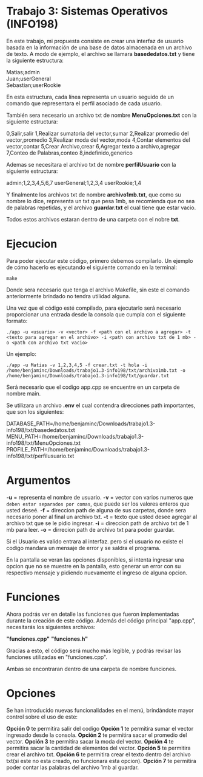 # Trabajo 3: Sistemas Operativos (INFO198)

En este trabajo, mi propuesta consiste en crear una interfaz de usuario basada en la información de una base de datos almacenada en un archivo de texto. A modo de ejemplo, el archivo se llamara **basededatos.txt** y tiene la siguiente estructura:

Matias;admin  
Juan;userGeneral  
Sebastian;userRookie

En esta estructura, cada línea representa un usuario seguido de un comando que representara el perfil asociado de cada usuario.

También sera necesario un archivo txt de nombre **MenuOpciones.txt** con la siguiente estructura:

0,Salir,salir
1,Realizar sumatoria del vector,sumar
2,Realizar promedio del vector,promedio
3,Realizar moda del vector,moda
4,Contar elementos del vector,contar
5,Crear Archivo,crear
6,Agregar texto a archivo,agregar
7,Conteo de Palabras,conteo
8,indefinido,generico

Ademas se necesitara  el archivo txt de nombre **perfilUsuario** con la siguiente estructura:

admin;1,2,3,4,5,6,7
userGeneral;1,2,3,4
userRookie;1,4

Y finalmente los archivos txt de nombre **archivo1mb.txt**, que como su nombre lo dice, representa un txt que pesa 1mb, se recomienda que no sea de palabras repetidas, y el archivo **guardar.txt** el cual tiene que estar vacio.

Todos estos archivos estaran dentro de una carpeta con el nobre **txt**.

# Ejecucion

Para poder ejecutar este código, primero debemos compilarlo. Un ejemplo de cómo hacerlo es ejecutando el siguiente comando en la terminal:

```make```  

Donde sera necesario que tenga el archivo Makefile, sin este el comando anteriormente brindado no tendra utilidad alguna.

Una vez que el código esté compilado, para ejecutarlo será necesario proporcionar una entrada desde la consola que cumpla con el siguiente formato:

```./app -u <usuario> -v <vector> -f <path con el archivo a agregar> -t <texto para agregar en el archivo> -i <path con archivo txt de 1 mb> -o <path con archivo txt vacio>```

Un ejemplo: 

```./app -u Matias -v 1,2,3,4,5 -f crear.txt -t hola -i /home/benjaminc/Downloads/trabajo1.3-info198/txt/archivo1mb.txt -o /home/benjaminc/Downloads/trabajo1.3-info198/txt/guardar.txt```

Será necesario que el codigo app.cpp se encuentre en un carpeta de nombre main.

Se utilizara un archivo **.env** el cual contendra direcciones path importantes, que son los siguientes:

DATABASE_PATH=/home/benjaminc/Downloads/trabajo1.3-info198/txt/basededatos.txt
MENU_PATH=/home/benjaminc/Downloads/trabajo1.3-info198/txt/MenuOpciones.txt
PROFILE_PATH=/home/benjaminc/Downloads/trabajo1.3-info198/txt/perfilusuario.txt

# Argumentos

**-u** = representa el nombre de usuario.
**-v** = vector con varios numeros que `deben estar separados por comas`, que puede ser los valores enteros que usted deseé.
**-f** = direccion path de alguna de sus carpetas, donde sera necesario poner al final un archivo txt.
**-t** = texto que usted desee agregar al archivo txt que se le pidio ingresar.
**-i** = direccion path de archivo txt de 1 mb para leer.
**-o** = dirrecion path de archivo txt para poder guardar.

Si el Usuario es valido entrara al interfaz. pero si el usuario no existe el codigo mandara un mensaje de error y se saldra el programa.

En la pantalla se veran las opciones disponibles, si intenta ingresar una opcion que no se muestre en la pantalla, esto generar un error con su respectivo mensaje y pidiendo nuevamente el ingreso de alguna opcion.

# Funciones

Ahora podrás ver en detalle las funciones que fueron implementadas durante la creación de este código. Además del código principal "app.cpp", necesitarás los siguientes archivos:

**"funciones.cpp"**
**"funciones.h"**

Gracias a esto, el código será mucho más legible, y podrás revisar las funciones utilizadas en "funciones.cpp".

Ambas se encontraran dentro de una carpeta de nombre funciones.

# Opciones

Se han introducido nuevas funcionalidades en el menú, brindándote mayor control sobre el uso de este:

**Opción 0** te permitira salir del codigo
**Opción 1** te permitira sumar el vector ingresado desde la consola.
**Opción 2** te permitira sacar el promedio del vector.
**Opción 3** te permitira sacar la moda del vector.
**Opción 4** te permitira sacar la cantidad de elementos del vector.
**Opción 5** te permitira crear el archivo txt.
**Opción 6** te permitira crear el texto dentro del archivo txt(si este no esta creado, no funcionara esta opcion).
**Opción 7** te permitira poder contar las palabras del archivo 1mb al guardar.